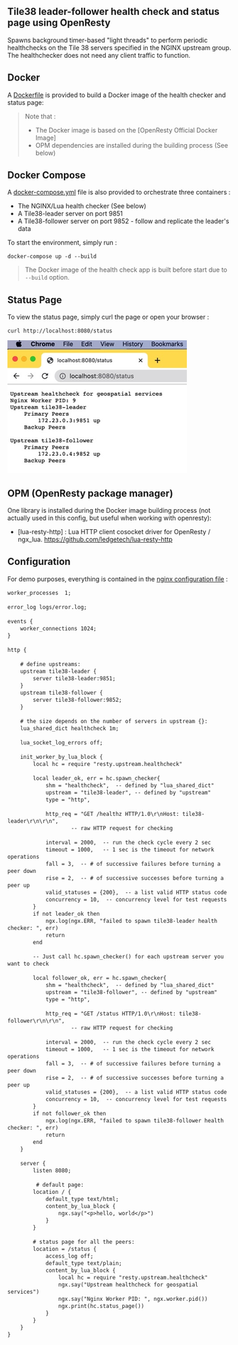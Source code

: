 ## Tile38 leader-follower health check and status page using OpenResty
  
Spawns background timer-based "light threads" to perform periodic healthchecks on the Tile 38 servers specified in the NGINX upstream group. The healthchecker does not need any client traffic to function. 

Docker
------

A [Dockerfile](Dockerfile) is provided to build a Docker image of the health checker and status page:

> Note that :
> * The Docker image is based on the [OpenResty Official Docker Image]
> * OPM dependencies are installed during the building process (See below)


Docker Compose
--------------

A [docker-compose.yml](docker-compose.yml) file is also provided to orchestrate
three containers :

* The NGINX/Lua health checker (See below)
* A Tile38-leader server on port 9851
* A Tile38-follower server on port 9852 -  follow and replicate the leader's data


To start the environment, simply run :

```shell
docker-compose up -d --build
```

> The Docker image of the health check app is built before start due to `--build` option.

Status Page
---

To view the status page,  simply curl the page or open your browser :

```shell
curl http://localhost:8080/status
```
![status page](7EED6F2B-2F0E-4DF5-A228-EC3B0FA655D3_4_5005_c.jpeg?raw=true "Status page showing peers")


OPM (OpenResty package manager)
---

One library is installed during the Docker image building process 
(not actually used in this config, but useful when working with openresty):

* [lua-resty-http] : Lua HTTP client cosocket driver for OpenResty / ngx_lua.
https://github.com/ledgetech/lua-resty-http



Configuration
-------------

For demo purposes, everything is contained in the [nginx configuration file](conf/nginx.conf) :

```nginx
worker_processes  1;

error_log logs/error.log;

events {
    worker_connections 1024;
}

http {

    # define upstreams:
    upstream tile38-leader {
        server tile38-leader:9851;
    }
    upstream tile38-follower {
        server tile38-follower:9852;
    }

    # the size depends on the number of servers in upstream {}:
    lua_shared_dict healthcheck 1m;

    lua_socket_log_errors off;

    init_worker_by_lua_block {
        local hc = require "resty.upstream.healthcheck"

        local leader_ok, err = hc.spawn_checker{
            shm = "healthcheck",  -- defined by "lua_shared_dict"
            upstream = "tile38-leader", -- defined by "upstream"
            type = "http",

            http_req = "GET /healthz HTTP/1.0\r\nHost: tile38-leader\r\n\r\n",
                    -- raw HTTP request for checking

            interval = 2000,  -- run the check cycle every 2 sec
            timeout = 1000,   -- 1 sec is the timeout for network operations
            fall = 3,  -- # of successive failures before turning a peer down
            rise = 2,  -- # of successive successes before turning a peer up
            valid_statuses = {200},  -- a list valid HTTP status code
            concurrency = 10,  -- concurrency level for test requests
        }
        if not leader_ok then
            ngx.log(ngx.ERR, "failed to spawn tile38-leader health checker: ", err)
            return
        end

        -- Just call hc.spawn_checker() for each upstream server you want to check
        
        local follower_ok, err = hc.spawn_checker{
            shm = "healthcheck",  -- defined by "lua_shared_dict"
            upstream = "tile38-follower", -- defined by "upstream"
            type = "http",

            http_req = "GET /status HTTP/1.0\r\nHost: tile38-follower\r\n\r\n",
                    -- raw HTTP request for checking

            interval = 2000,  -- run the check cycle every 2 sec
            timeout = 1000,   -- 1 sec is the timeout for network operations
            fall = 3,  -- # of successive failures before turning a peer down
            rise = 2,  -- # of successive successes before turning a peer up
            valid_statuses = {200},  -- a list valid HTTP status code
            concurrency = 10,  -- concurrency level for test requests
        }
        if not follower_ok then
            ngx.log(ngx.ERR, "failed to spawn tile38-follower health checker: ", err)
            return
        end
    }

    server {
        listen 8080;
    
         # default page:
        location / {
            default_type text/html;
            content_by_lua_block {
                ngx.say("<p>hello, world</p>")
            }
        }

        # status page for all the peers:
        location = /status {
            access_log off;
            default_type text/plain;
            content_by_lua_block {
                local hc = require "resty.upstream.healthcheck"
                ngx.say("Upstream healthcheck for geospatial services")
                ngx.say("Nginx Worker PID: ", ngx.worker.pid())
                ngx.print(hc.status_page())
            }
        }
    }
}
```


